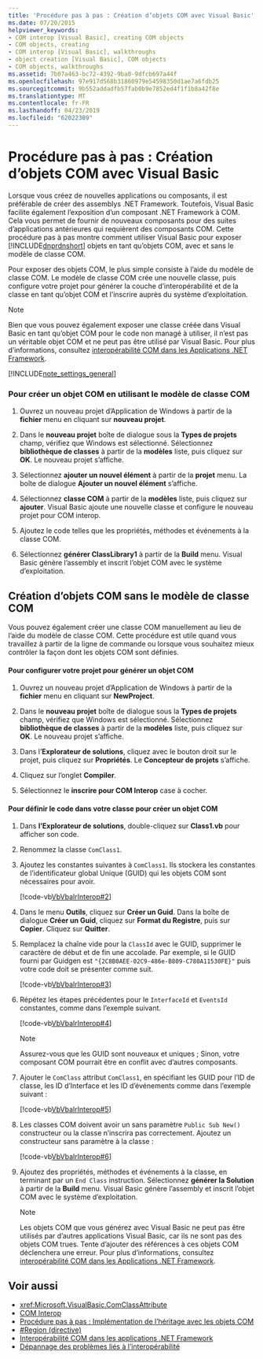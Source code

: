 ```yaml
---
title: 'Procédure pas à pas : Création d’objets COM avec Visual Basic'
ms.date: 07/20/2015
helpviewer_keywords:
- COM interop [Visual Basic], creating COM objects
- COM objects, creating
- COM interop [Visual Basic], walkthroughs
- object creation [Visual Basic], COM objects
- COM objects, walkthroughs
ms.assetid: 7b07a463-bc72-4392-9ba0-9dfcb697a44f
ms.openlocfilehash: 97e917d568b31860979e54598350d1ae7a6fdb25
ms.sourcegitcommit: 9b552addadfb57fab0b9e7852ed4f1f1b8a42f8e
ms.translationtype: MT
ms.contentlocale: fr-FR
ms.lasthandoff: 04/23/2019
ms.locfileid: "62022309"
---
```

# <a name="walkthrough-creating-com-objects-with-visual-basic"></a>Procédure pas à pas : Création d’objets COM avec Visual Basic
Lorsque vous créez de nouvelles applications ou composants, il est préférable de créer des assemblys .NET Framework. Toutefois, Visual Basic facilite également l’exposition d’un composant .NET Framework à COM. Cela vous permet de fournir de nouveaux composants pour des suites d’applications antérieures qui requièrent des composants COM. Cette procédure pas à pas montre comment utiliser Visual Basic pour exposer [!INCLUDE[dnprdnshort](~/includes/dnprdnshort-md.md)] objets en tant qu’objets COM, avec et sans le modèle de classe COM.  
  
 Pour exposer des objets COM, le plus simple consiste à l’aide du modèle de classe COM. Le modèle de classe COM crée une nouvelle classe, puis configure votre projet pour générer la couche d’interopérabilité et de la classe en tant qu’objet COM et l’inscrire auprès du système d’exploitation.  
  
> [!NOTE]
>  Bien que vous pouvez également exposer une classe créée dans Visual Basic en tant qu’objet COM pour le code non managé à utiliser, il n’est pas un véritable objet COM et ne peut pas être utilisé par Visual Basic. Pour plus d’informations, consultez [interopérabilité COM dans les Applications .NET Framework](../../../visual-basic/programming-guide/com-interop/com-interoperability-in-net-framework-applications.md).  
  
[!INCLUDE[note_settings_general](~/includes/note-settings-general-md.md)]  
  
### <a name="to-create-a-com-object-by-using-the-com-class-template"></a>Pour créer un objet COM en utilisant le modèle de classe COM  
  
1. Ouvrez un nouveau projet d’Application de Windows à partir de la **fichier** menu en cliquant sur **nouveau projet**.  
  
2. Dans le **nouveau projet** boîte de dialogue sous la **Types de projets** champ, vérifiez que Windows est sélectionné. Sélectionnez **bibliothèque de classes** à partir de la **modèles** liste, puis cliquez sur **OK**. Le nouveau projet s’affiche.  
  
3. Sélectionnez **ajouter un nouvel élément** à partir de la **projet** menu. La boîte de dialogue **Ajouter un nouvel élément** s’affiche.  
  
4. Sélectionnez **classe COM** à partir de la **modèles** liste, puis cliquez sur **ajouter**. Visual Basic ajoute une nouvelle classe et configure le nouveau projet pour COM interop.  
  
5. Ajoutez le code telles que les propriétés, méthodes et événements à la classe COM.  
  
6. Sélectionnez **générer ClassLibrary1** à partir de la **Build** menu. Visual Basic génère l’assembly et inscrit l’objet COM avec le système d’exploitation.  
  
## <a name="creating-com-objects-without-the-com-class-template"></a>Création d’objets COM sans le modèle de classe COM  
 Vous pouvez également créer une classe COM manuellement au lieu de l’aide du modèle de classe COM. Cette procédure est utile quand vous travaillez à partir de la ligne de commande ou lorsque vous souhaitez mieux contrôler la façon dont les objets COM sont définies.  
  
#### <a name="to-set-up-your-project-to-generate-a-com-object"></a>Pour configurer votre projet pour générer un objet COM  
  
1. Ouvrez un nouveau projet d’Application de Windows à partir de la **fichier** menu en cliquant sur **NewProject**.  
  
2. Dans le **nouveau projet** boîte de dialogue sous la **Types de projets** champ, vérifiez que Windows est sélectionné. Sélectionnez **bibliothèque de classes** à partir de la **modèles** liste, puis cliquez sur **OK**. Le nouveau projet s’affiche.  
  
3. Dans l’**Explorateur de solutions**, cliquez avec le bouton droit sur le projet, puis cliquez sur **Propriétés**. Le **Concepteur de projets** s’affiche.  
  
4. Cliquez sur l’onglet **Compiler**.  
  
5. Sélectionnez le **inscrire pour COM Interop** case à cocher.  
  
#### <a name="to-set-up-the-code-in-your-class-to-create-a-com-object"></a>Pour définir le code dans votre classe pour créer un objet COM  
  
1. Dans **l’Explorateur de solutions**, double-cliquez sur **Class1.vb** pour afficher son code.  
  
2. Renommez la classe `ComClass1`.  
  
3. Ajoutez les constantes suivantes à `ComClass1`. Ils stockera les constantes de l’identificateur global Unique (GUID) qui les objets COM sont nécessaires pour avoir.  
  
     [!code-vb[VbVbalrInterop#2](~/samples/snippets/visualbasic/VS_Snippets_VBCSharp/VbVbalrInterop/VB/Class1.vb#2)]  
  
4. Dans le menu **Outils**, cliquez sur **Créer un Guid**. Dans la boîte de dialogue **Créer un Guid**, cliquez sur **Format du Registre**, puis sur **Copier**. Cliquez sur **Quitter**.  
  
5. Remplacez la chaîne vide pour la `ClassId` avec le GUID, supprimer le caractère de début et de fin une accolade. Par exemple, si le GUID fourni par Guidgen est `"{2C8B0AEE-02C9-486e-B809-C780A11530FE}"` puis votre code doit se présenter comme suit.  
  
     [!code-vb[VbVbalrInterop#3](~/samples/snippets/visualbasic/VS_Snippets_VBCSharp/VbVbalrInterop/VB/Class1.vb#3)]  
  
6. Répétez les étapes précédentes pour le `InterfaceId` et `EventsId` constantes, comme dans l’exemple suivant.  
  
     [!code-vb[VbVbalrInterop#4](~/samples/snippets/visualbasic/VS_Snippets_VBCSharp/VbVbalrInterop/VB/Class1.vb#4)]  
  
    > [!NOTE]
    >  Assurez-vous que les GUID sont nouveaux et uniques ; Sinon, votre composant COM pourrait être en conflit avec d’autres composants.  
  
7. Ajouter le `ComClass` attribut `ComClass1`, en spécifiant les GUID pour l’ID de classe, les ID d’Interface et les ID d’événements comme dans l’exemple suivant :  
  
     [!code-vb[VbVbalrInterop#5](~/samples/snippets/visualbasic/VS_Snippets_VBCSharp/VbVbalrInterop/VB/Class1.vb#5)]  
  
8. Les classes COM doivent avoir un sans paramètre `Public Sub New()` constructeur ou la classe n’inscrira pas correctement. Ajoutez un constructeur sans paramètre à la classe :  
  
     [!code-vb[VbVbalrInterop#6](~/samples/snippets/visualbasic/VS_Snippets_VBCSharp/VbVbalrInterop/VB/Class1.vb#6)]  
  
9. Ajoutez des propriétés, méthodes et événements à la classe, en terminant par un `End Class` instruction. Sélectionnez **générer la Solution** à partir de la **Build** menu. Visual Basic génère l’assembly et inscrit l’objet COM avec le système d’exploitation.  
  
    > [!NOTE]
    >  Les objets COM que vous générez avec Visual Basic ne peut pas être utilisés par d’autres applications Visual Basic, car ils ne sont pas des objets COM trues. Tente d’ajouter des références à ces objets COM déclenchera une erreur. Pour plus d’informations, consultez [interopérabilité COM dans les Applications .NET Framework](../../../visual-basic/programming-guide/com-interop/com-interoperability-in-net-framework-applications.md).  
  
## <a name="see-also"></a>Voir aussi

- <xref:Microsoft.VisualBasic.ComClassAttribute>
- [COM Interop](../../../visual-basic/programming-guide/com-interop/index.md)
- [Procédure pas à pas : Implémentation de l’héritage avec les objets COM](../../../visual-basic/programming-guide/com-interop/walkthrough-implementing-inheritance-with-com-objects.md)
- [#Region (directive)](../../../visual-basic/language-reference/directives/region-directive.md)
- [Interopérabilité COM dans les applications .NET Framework](../../../visual-basic/programming-guide/com-interop/com-interoperability-in-net-framework-applications.md)
- [Dépannage des problèmes liés à l’interopérabilité](../../../visual-basic/programming-guide/com-interop/troubleshooting-interoperability.md)
